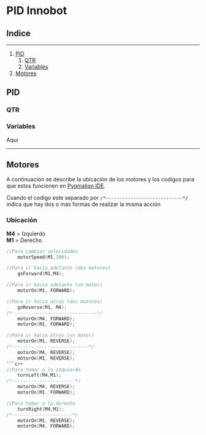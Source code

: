 # PID Innobot

## Indice
---
1. [PID](#pid)
    1. [QTR](#qtr)
    2. [Variables](#variables)
2. [Motores](#motores) 

## PID
### QTR
### Variables
Aqui

---
## Motores
A continuación se describe la ubicación de los motores y los codigos para que estos funcionen en [Pygmalion IDE](https://pygmalion.tech/software/).

Cuando el codigo este separado por `/*----------------------------*/`
indica que hay dos o más formas de realizar la misma acción

### Ubicación

**M4** = Izquierdo <br>
**M1** = Derecho

```c++
//Para cambiar velocidades
    motorSpeed(M1,100);
```
```c++
//Para ir hacia adelante (dos motores)
    goForward(M1,M4);
```
```c++
//Para ir hacia adelante (un motor)
    motorOn(M1, FORWARD);
```
```c++
//Para ir hacia atras (dos motores)
    goReverse(M1, M4);
/*-------------------------------*/
    motorOn(M4, FORWARD);
    motorOn(M1, FORWARD);
```
```c++
//Para ir hacia atras (un motor)
    motorOn(M1, REVERSE);
/*----------------------------*/
    motorOn(M4, REVERSE);
    motorOn(M1, REVERSE);
```c++
//Para tomar a la izquierda
    turnLeft(M4,M1);
/*-----------------------*/
    motorOn(M4, REVERSE);
    motorOn(M1, FORWARD);
```
```c++
//Para tomar a la derecha
    turnRight(M4,M1);
/*----------------------*/
    motorOn(M1, REVERSE);
    motorOn(M4, FORWARD);
```